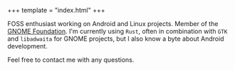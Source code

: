 +++
template = "index.html"
+++

FOSS enthusiast working on Android and Linux projects. Member of the [GNOME Foundation](https://foundation.gnome.org).
I'm currently using `Rust`, often in combination with `GTK` and `libadwaita` for GNOME projects, but I also know a byte about Android development.

Feel free to contact me with any questions.
